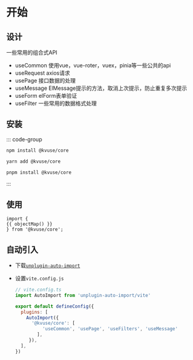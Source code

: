 # 开始

## 设计

一些常用的组合式API

- useCommon 使用vue，vue-roter，vuex，pinia等一些公共的api
- useRequest axios请求
- usePage 接口数据的处理
- useMessage ElMessage提示的方法，取消上次提示，防止重复多次提示
- useForm elForm表单验证
- useFilter 一些常用的数据格式处理

## 安装

::: code-group

```bash [npm]
npm install @kvuse/core
```

```bash [yarn]
yarn add @kvuse/core
```

```bash [pnpm]
pnpm install @kvuse/core
```

:::

## 使用

<script setup>
import * as moduleList from '@/core/index'

const list = []
Object.keys(moduleList).forEach((key)=>{
  list.push(key)
})

const objectMap = (num = 2) => `${list.map(item => ' '.repeat(num) + item).join(', ').replace(/, /g, ',\n')}`

</script>

```js-vue
import {
{{ objectMap() }}
} from '@kvuse/core';

```

## 自动引入

- 下载[`unplugin-auto-import`](https://github.com/antfu/unplugin-auto-import)

- 设置`vite.config.js`

  ```js
  // vite.config.ts
  import AutoImport from 'unplugin-auto-import/vite'

  export default defineConfig({
    plugins: [
      AutoImport({ 
        '@kvuse/core': [
            'useCommon', 'usePage', 'useFilters', 'useMessage'
          ],
       }),
    ],
  })
  ```
